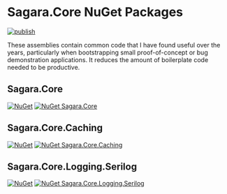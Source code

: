# Sagara.Core NuGet Packages

[![publish](https://github.com/jonsagara/Sagara.Core/actions/workflows/build-and-publish.yml/badge.svg)](https://github.com/jonsagara/Sagara.Core/actions?query=workflow%3Apublish)

These assemblies contain common code that I have found useful over the years, particularly when bootstrapping small 
proof-of-concept or bug demonstration applications. It reduces the amount of boilerplate code needed to be productive.

## Sagara.Core

[![NuGet](https://img.shields.io/nuget/dt/Sagara.Core.svg?label=Sagara.Core)](https://www.nuget.org/packages/Sagara.Core/)
[![NuGet Sagara.Core](https://buildstats.info/nuget/Sagara.Core)](https://www.nuget.org/packages/Sagara.Core)

## Sagara.Core.Caching

[![NuGet](https://img.shields.io/nuget/dt/Sagara.Core.Caching.svg?label=Sagara.Core.Caching)](https://www.nuget.org/packages/Sagara.Core.Caching/)
[![NuGet Sagara.Core.Caching](https://buildstats.info/nuget/Sagara.Core.Caching)](https://www.nuget.org/packages/Sagara.Core.Caching)

## Sagara.Core.Logging.Serilog

[![NuGet](https://img.shields.io/nuget/dt/Sagara.Core.Logging.Serilog.svg?label=Sagara.Core.Logging.Serilog)](https://www.nuget.org/packages/Sagara.Core.Logging.Serilog/)
[![NuGet Sagara.Core.Logging.Serilog](https://buildstats.info/nuget/Sagara.Core.Logging.Serilog)](https://www.nuget.org/packages/Sagara.Core.Logging.Serilog)
